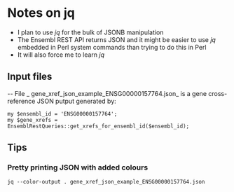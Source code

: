 # Notes on __jq__

- I plan to use _jq_ for the bulk of JSONB manipulation
- The Ensembl REST API returns JSON and it might be easier to use _jq_ embedded in Perl system commands than trying to do this in Perl
- It will also force me to learn _jq_

## Input files

-- File _ gene_xref_json_example_ENSG00000157764.json_ is a gene cross-reference JSON putput generated by:

```{perl}
my $ensembl_id = 'ENSG00000157764';
my $gene_xrefs = EnsemblRestQueries::get_xrefs_for_ensembl_id($ensembl_id);
```

## Tips

### Pretty printing JSON with added colours

```{console}
jq --color-output . gene_xref_json_example_ENSG00000157764.json
```


